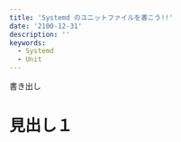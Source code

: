 ```yaml
---
title: 'Systemd のユニットファイルを書こう!!'
date: '2100-12-31'
description: ''
keywords:
  - Systemd
  - Unit
---
```


書き出し

見出し１
====

